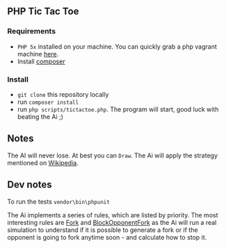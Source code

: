 ## PHP Tic Tac Toe

### Requirements
- `PHP 5x` installed on your machine. You can quickly grab a php vagrant machine [here](http://puphpet.com).
- Install [composer](https://getcomposer.org/doc/00-intro.md#installation-linux-unix-osx)

### Install
- `git clone` this repository locally  
- run `composer install`
- run `php scripts/tictactoe.php`. The program will start, good luck with beating the Ai ;)

## Notes
The AI will never lose. At best you can `Draw`. The Ai will apply the strategy mentioned on [Wikipedia](http://en.wikipedia.org/wiki/Tic-tac-toe#Strategy).

## Dev notes

To run the tests `vendor\bin\phpunit`

The Ai implements a series of rules, which are listed by priority. The most interesting rules are [Fork](https://github.com/jnardiello/Tic-Tac-Toe/blob/master/src/Rules/ForkRule.php) and [BlockOpponentFork](https://github.com/jnardiello/Tic-Tac-Toe/blob/master/src/Rules/BlockOpponentForkRule.php) as the Ai will run a real simulation to understand if it is possible to generate a fork or if the opponent is going to fork anytime soon - and calculate how to stop it.
